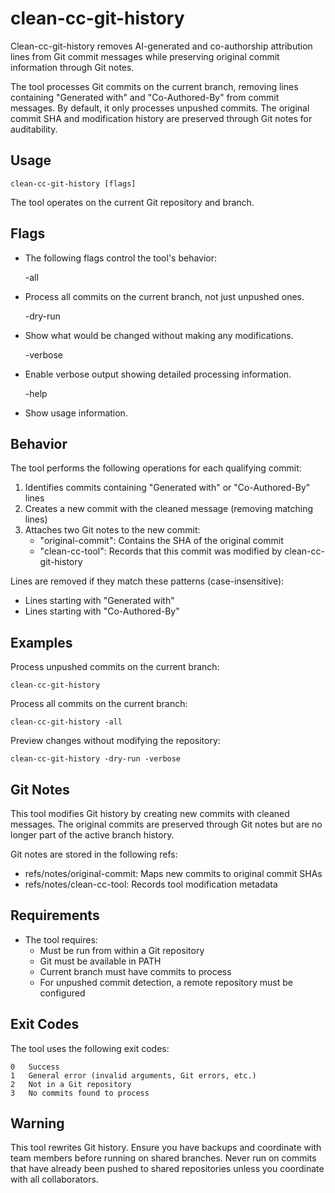 # clean-cc-git-history

Clean-cc-git-history removes AI-generated and co-authorship attribution
lines from Git commit messages while preserving original commit information
through Git notes.

The tool processes Git commits on the current branch, removing lines containing
"Generated with" and "Co-Authored-By" from commit messages. By default, it only
processes unpushed commits. The original commit SHA and modification history are
preserved through Git notes for auditability.

## Usage


    clean-cc-git-history [flags]

The tool operates on the current Git repository and branch.

## Flags


- The following flags control the tool's behavior:

    -all
- Process all commits on the current branch, not just unpushed ones.

    -dry-run
- Show what would be changed without making any modifications.

    -verbose
- Enable verbose output showing detailed processing information.

    -help
- Show usage information.

## Behavior


The tool performs the following operations for each qualifying commit:

  1. Identifies commits containing "Generated with" or "Co-Authored-By" lines
  2. Creates a new commit with the cleaned message (removing matching lines)
  3. Attaches two Git notes to the new commit:
     - "original-commit": Contains the SHA of the original commit
     - "clean-cc-tool": Records that this commit was modified by clean-cc-git-history

Lines are removed if they match these patterns (case-insensitive):
  - Lines starting with "Generated with"
  - Lines starting with "Co-Authored-By"

## Examples


Process unpushed commits on the current branch:

    clean-cc-git-history

Process all commits on the current branch:

    clean-cc-git-history -all

Preview changes without modifying the repository:

    clean-cc-git-history -dry-run -verbose

## Git Notes


This tool modifies Git history by creating new commits with cleaned messages.
The original commits are preserved through Git notes but are no longer part
of the active branch history.

Git notes are stored in the following refs:
  - refs/notes/original-commit: Maps new commits to original commit SHAs
  - refs/notes/clean-cc-tool: Records tool modification metadata

## Requirements


- The tool requires:
  - Must be run from within a Git repository
  - Git must be available in PATH
  - Current branch must have commits to process
  - For unpushed commit detection, a remote repository must be configured

## Exit Codes


The tool uses the following exit codes:

    0	Success
    1	General error (invalid arguments, Git errors, etc.)
    2	Not in a Git repository
    3	No commits found to process

## Warning


This tool rewrites Git history. Ensure you have backups and coordinate with
team members before running on shared branches. Never run on commits that have
already been pushed to shared repositories unless you coordinate with all
collaborators.
